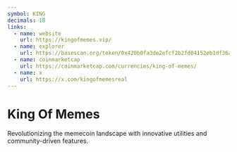 ```yaml
---
symbol: KING
decimals: 18
links:
  - name: website
    url: https://kingofmemes.vip/
  - name: explorer
    url: https://basescan.org/token/0x420b0fa3de2efcf2b2fd04152eb1df36a09717cd
  - name: coinmarketcap
    url: https://coinmarketcap.com/currencies/king-of-memes/
  - name: x
    url: https://x.com/kingofmemesreal
---
```


# King Of Memes

Revolutionizing the memecoin landscape with innovative utilities and community-driven features.
